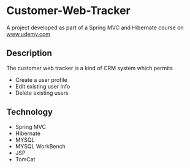 # Customer-Web-Tracker
A project developed as part of a Spring MVC and Hibernate course on www.udemy.com

## Description
The customer web tracker is a kind of CRM system which permits
* Create a user profile 
* Edit existing user Info
* Delete existing users

## Technology
* Spring MVC
* Hibernate
* MYSQL
* MYSQL WorkBench
* JSP
* TomCat
